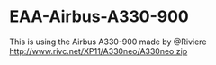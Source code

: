 # EAA-Airbus-A330-900
This is using the Airbus A330-900 made by @Riviere
http://www.rivc.net/XP11/A330neo/A330neo.zip
